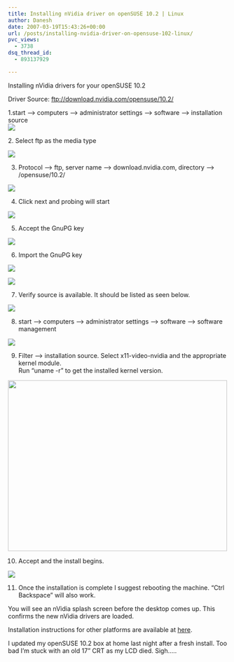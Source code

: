 ```yaml
---
title: Installing nVidia driver on openSUSE 10.2 | Linux
author: Danesh
date: 2007-03-19T15:43:26+00:00
url: /posts/installing-nvidia-driver-on-opensuse-102-linux/
pvc_views:
  - 3738
dsq_thread_id:
  - 893137929

---
```

Installing nVidia drivers for your openSUSE 10.2

Driver Source: ftp://download.nvidia.com/opensuse/10.2/

1.start &#8211;> computers &#8211;> administrator settings &#8211;> software &#8211;> installation source  
![][1] 

<!--more-->2. Select ftp as the media type

![][2] 

3. Protocol &#8211;> ftp, server name &#8211;> download.nvidia.com, directory &#8211;> /opensuse/10.2/

![][3] 

4. Click next and probing will start

![][4] 

5. Accept the GnuPG key

![][5] 

6. Import the GnuPG key

![][5] 

![][6] 

7. Verify source is available. It should be listed as seen below.

![][7] 

8. start &#8211;> computers &#8211;> administrator settings &#8211;> software &#8211;> software management

![][8] 

9. Filter &#8211;> installation source. Select x11-video-nvidia and the appropriate kernel module.  
Run &#8220;uname -r&#8221; to get the installed kernel version.

<img loading="lazy" src="http://farm1.static.flickr.com/153/426788484_12cb5ff093.jpg?v=0" height="390" width="500" /> 

10. Accept and the install begins.

![][9] 

11. Once the installation is complete I suggest rebooting the machine. &#8220;Ctrl Backspace&#8221; will also work.

You will see an nVidia splash screen before the desktop comes up. This confirms the new nVidia drivers are loaded.

Installation instructions for other platforms are available at [here][10].

I updated my openSUSE 10.2 box at home last night after a fresh install. Too bad I&#8217;m stuck with an old 17&#8221; CRT as my LCD died. Sigh&#8230;..

 [1]: http://farm1.static.flickr.com/161/426784522_d917155812.jpg?v=0
 [2]: http://farm1.static.flickr.com/155/426784528_29fe5eaeae.jpg?v=0
 [3]: http://farm1.static.flickr.com/170/426784530_94a233b0b6.jpg?v=0
 [4]: http://farm1.static.flickr.com/161/426784533_ee894bf9f2.jpg?v=0
 [5]: http://farm1.static.flickr.com/162/426784561_a8cc6e3edf.jpg?v=0
 [6]: http://farm1.static.flickr.com/162/426788475_b1a1d84fa2.jpg?v=0
 [7]: http://farm1.static.flickr.com/178/426788477_527aeb71c7.jpg?v=0
 [8]: http://farm1.static.flickr.com/168/426788480_ec6e6a7095.jpg?v=0
 [9]: http://farm1.static.flickr.com/185/426788489_3a8ac9a9d7.jpg?v=0
 [10]: http://www.suse.de/~sndirsch/nvidia-installer-HOWTO.html#2